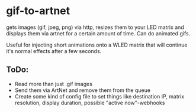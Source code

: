 # gif-to-artnet

gets images (gif, jpeg, png) via http, resizes them to your LED matrix and displays them via artnet for a certain amount of time. Can do animated gifs. 

Useful for injecting short animations onto a WLED matrix that will continue it's normal effects after a few seconds.

## ToDo:
- Read more than just .gif images
- Send them via ArtNet and remove them from the queue
- Create some kind of config file to set things like destination IP, matrix resolution, display duration, possible "active now"-webhooks
